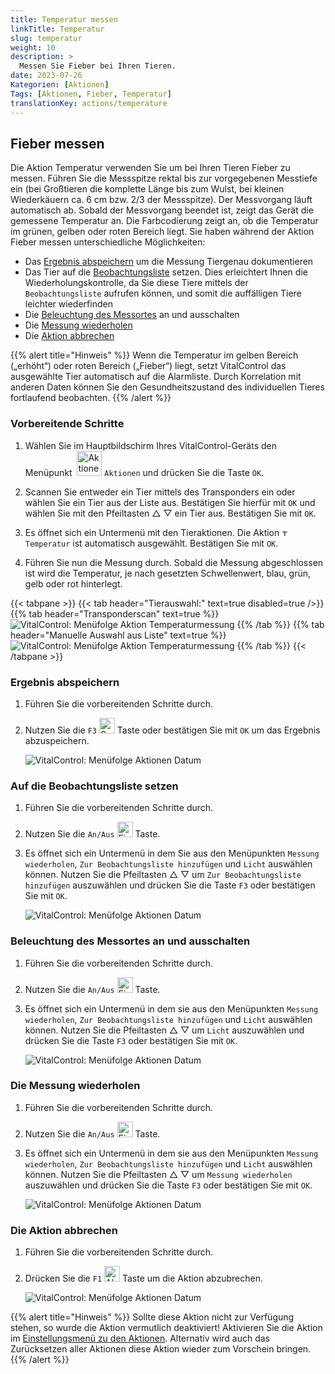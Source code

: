 ```yaml
---
title: Temperatur messen
linkTitle: Temperatur
slug: temperatur
weight: 10
description: >
  Messen Sie Fieber bei Ihren Tieren.
date: 2023-07-26
Kategorien: [Aktionen]
Tags: [Aktionen, Fieber, Temperatur]
translationKey: actions/temperature
---
```

## Fieber messen

Die Aktion Temperatur verwenden Sie um bei Ihren Tieren Fieber zu messen. Führen Sie die Messspitze rektal bis zur vorgegebenen Messtiefe ein (bei Großtieren die komplette Länge bis zum Wulst, bei kleinen Wiederkäuern ca. 6 cm bzw. 2/3 der Messspitze). Der Messvorgang läuft automatisch ab. Sobald der Messvorgang beendet ist, zeigt das Gerät die gemessene Temperatur an. Die Farbcodierung zeigt an, ob die Temperatur im grünen, gelben oder roten Bereich liegt. Sie haben während der Aktion Fieber messen unterschiedliche Möglichkeiten:

- Das [Ergebnis abspeichern](#ergebnis-abspeichern) um die Messung Tiergenau dokumentieren
- Das Tier auf die [Beobachtungsliste](#auf-die-beobachtungsliste-setzen) setzen. Dies erleichtert Ihnen die Wiederholungskontrolle, da Sie diese Tiere mittels der `Beobachtungsliste` aufrufen können, und somit die auffälligen Tiere leichter wiederfinden
- Die [Beleuchtung des Messortes](#beleuchtung-des-messortes-an-und-ausschalten) an und ausschalten
- Die [Messung wiederholen](#die-messung-wiederholen)
- Die [Aktion abbrechen](#die-aktion-abbrechen)

{{% alert title="Hinweis" %}}
Wenn die Temperatur im gelben Bereich („erhöht“) oder roten Bereich („Fieber“) liegt, setzt VitalControl das ausgewählte Tier automatisch auf die Alarmliste. Durch Korrelation mit anderen Daten können Sie den Gesundheitszustand des individuellen Tieres fortlaufend beobachten.
{{% /alert %}}

### Vorbereitende Schritte

1.  Wählen Sie im Hauptbildschirm Ihres VitalControl-Geräts den Menüpunkt &nbsp;<img src="/icons/actions.svg" width="40" align="bottom" alt="Aktionen" /> `Aktionen` und drücken Sie die Taste `OK`.

2. Scannen Sie entweder ein Tier mittels des Transponders ein oder wählen Sie ein Tier aus der Liste aus. Bestätigen Sie hierfür mit `OK` und wählen Sie mit den Pfeiltasten △ ▽ ein Tier aus. Bestätigen Sie mit `OK`.

3. Es öffnet sich ein Untermenü mit den Tieraktionen. Die Aktion <img src="/icons/temperature.svg" width="10" align="bottom" alt="Temperatur" /> `Temperatur` ist automatisch ausgewählt. Bestätigen Sie mit `OK`.

4. Führen Sie nun die Messung durch. Sobald die Messung abgeschlossen ist wird die Temperatur, je nach gesetzten Schwellenwert, blau, grün, gelb oder rot hinterlegt.

{{< tabpane >}}
{{< tab header="Tierauswahl:" text=true disabled=true />}}
{{% tab header="Transponderscan" text=true %}}
![VitalControl: Menüfolge Aktion Temperaturmessung](../bilder/aktion-temperatur-scan.png "Temperaturmessung")
{{% /tab %}}
{{% tab header="Manuelle Auswahl aus Liste" text=true %}}
![VitalControl: Menüfolge Aktion Temperaturmessung](../bilder/aktion-temperatur-manuelle-auswahl.png "Temperaturmessung")
{{% /tab %}}
{{< /tabpane >}}

### Ergebnis abspeichern

1. Führen Sie die vorbereitenden Schritte durch.

2. Nutzen Sie die `F3` <img src="/icons/footer/save.svg" width="25" align="bottom" alt="Speichern" /> Taste oder bestätigen Sie mit `OK` um das Ergebnis abzuspeichern.

    ![VitalControl: Menüfolge Aktionen Datum](../bilder/ergebnisspeichern.png "Datum einstellen")

### Auf die Beobachtungsliste setzen

1. Führen Sie die vorbereitenden Schritte durch.

2. Nutzen Sie die `An/Aus` <img src="/icons/repeat.svg" width="25" align="bottom" alt="Einstellungen" /> Taste.

3. Es öffnet sich ein Untermenü in dem Sie aus den Menüpunkten `Messung wiederholen`, `Zur Beobachtungsliste hinzufügen` und `Licht` auswählen können. Nutzen Sie die Pfeiltasten △ ▽ um `Zur Beobachtungsliste hinzufügen` auszuwählen und drücken Sie die Taste `F3` oder bestätigen Sie mit `OK`.

    ![VitalControl: Menüfolge Aktionen Datum](../bilder/beobachtungsliste.png "Datum einstellen")

### Beleuchtung des Messortes an und ausschalten

1. Führen Sie die vorbereitenden Schritte durch.

2. Nutzen Sie die `An/Aus` <img src="/icons/repeat.svg" width="25" align="bottom" alt="Einstellungen" /> Taste.

3. Es öffnet sich ein Untermenü in dem sie aus den Menüpunkten `Messung wiederholen`, `Zur Beobachtungsliste hinzufügen` und `Licht` auswählen können. Nutzen Sie die Pfeiltasten △ ▽ um `Licht` auszuwählen und drücken Sie die Taste `F3` oder bestätigen Sie mit `OK`.

    ![VitalControl: Menüfolge Aktionen Datum](../bilder/beleuchtung.png "Datum einstellen")

### Die Messung wiederholen

1. Führen Sie die vorbereitenden Schritte durch.

2. Nutzen Sie die `An/Aus` <img src="/icons/repeat.svg" width="25" align="bottom" alt="Einstellungen" /> Taste.

3. Es öffnet sich ein Untermenü in dem sie aus den Menüpunkten `Messung wiederholen`, `Zur Beobachtungsliste hinzufügen` und `Licht` auswählen können. Nutzen Sie die Pfeiltasten △ ▽ um `Messung wiederholen` auszuwählen und drücken Sie die Taste `F3` oder bestätigen Sie mit `OK`.

    ![VitalControl: Menüfolge Aktionen Datum](../bilder/wiederholen.png "Datum einstellen")

### Die Aktion abbrechen

1. Führen Sie die vorbereitenden Schritte durch.

2. Drücken Sie die `F1` <img src="/icons/break.svg" width="25" align="bottom" alt="Abbrechen" /> Taste um die Aktion abzubrechen.

    ![VitalControl: Menüfolge Aktionen Datum](../bilder/ergebnisspeichern.png "Datum einstellen")

{{% alert title="Hinweis" %}}
Sollte diese Aktion nicht zur Verfügung stehen, so wurde die Aktion vermutlich deaktiviert! Aktivieren Sie die Aktion im [Einstellungsmenü zu den Aktionen](/docs/aktionen/einstellungen/). Alternativ wird auch das Zurücksetzen aller Aktionen diese Aktion wieder zum Vorschein bringen.
{{% /alert %}}
